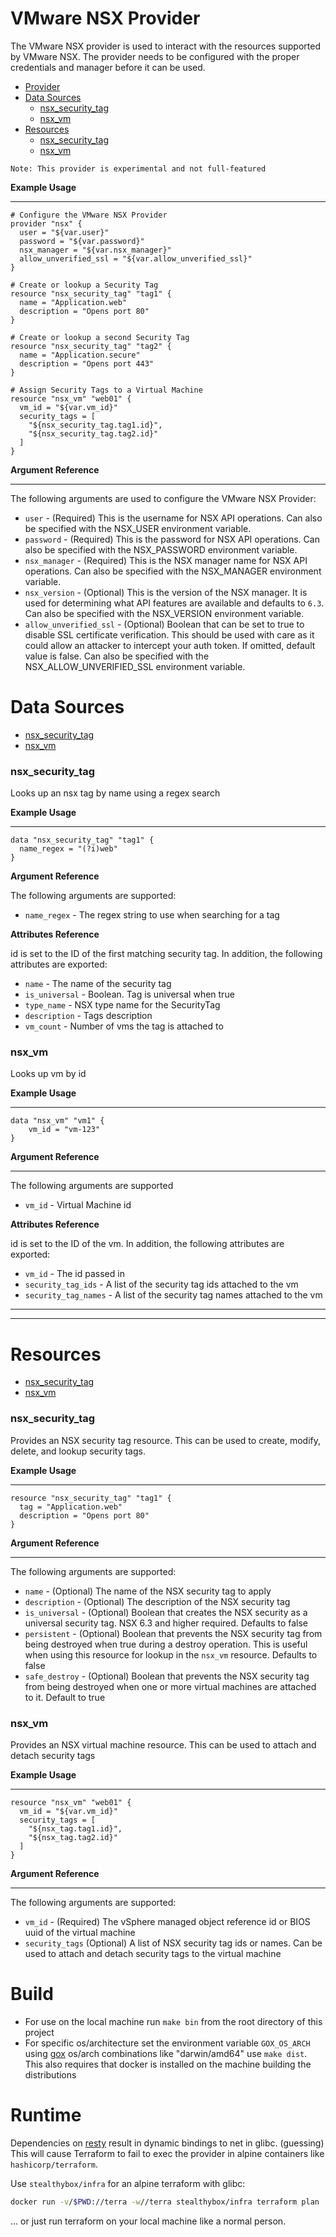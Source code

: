 # VMware NSX Provider

The VMware NSX provider is used to interact with the resources supported by VMware NSX. The provider needs to be configured with the proper credentials and manager before it can be used.

* [Provider](#vmware-nsx-provider)
* [Data Sources](#data-sources)
  * [nsx_security_tag](#nsx_security_tag)
  * [nsx_vm](#nsx_vm)
* [Resources](#resources)
  * [nsx_security_tag](#nsx_security_tag-1)
  * [nsx_vm](#nsx_vm-1)


```
Note: This provider is experimental and not full-featured
```

**Example Usage**

---

```
# Configure the VMware NSX Provider
provider "nsx" {
  user = "${var.user}"
  password = "${var.password}"
  nsx_manager = "${var.nsx_manager}"
  allow_unverified_ssl = "${var.allow_unverified_ssl}"
}

# Create or lookup a Security Tag
resource "nsx_security_tag" "tag1" {
  name = "Application.web"
  description = "Opens port 80"
}

# Create or lookup a second Security Tag
resource "nsx_security_tag" "tag2" {
  name = "Application.secure"
  description = "Opens port 443"
}

# Assign Security Tags to a Virtual Machine
resource "nsx_vm" "web01" {
  vm_id = "${var.vm_id}"
  security_tags = [
    "${nsx_security_tag.tag1.id}",
    "${nsx_security_tag.tag2.id}"
  ]
}
```

**Argument Reference**

---

The following arguments are used to configure the VMware NSX Provider:

* `user` - (Required) This is the username for NSX API operations. Can also be specified with the NSX_USER environment variable.
* `password` - (Required) This is the password for NSX API operations. Can also be specified with the NSX_PASSWORD environment variable.
* `nsx_manager` - (Required) This is the NSX manager name for NSX API operations. Can also be specified with the NSX_MANAGER environment variable.
* `nsx_version` - (Optional) This is the version of the NSX manager. It is used for determining what API features are available and defaults to `6.3`. Can also be specified with the NSX_VERSION environment variable.
* `allow_unverified_ssl` - (Optional) Boolean that can be set to true to disable SSL certificate verification. This should be used with care as it could allow an attacker to intercept your auth token. If omitted, default value is false. Can also be specified with the NSX_ALLOW_UNVERIFIED_SSL environment variable.

# Data Sources

* [nsx_security_tag](#nsx_security_tag)
* [nsx_vm](#nsx_vm)

### nsx_security_tag

Looks up an nsx tag by name using a regex search

**Example Usage**

---

```
data "nsx_security_tag" "tag1" {
  name_regex = "(?i)web"
}
```

**Argument Reference**

The following arguments are supported:

* `name_regex` - The regex string to use when searching for a tag

**Attributes Reference**

id is set to the ID of the first matching security tag. In addition, the following
attributes are exported:

* `name` - The name of the security tag
* `is_universal` - Boolean. Tag is universal when true
* `type_name` - NSX type name for the SecurityTag
* `description` - Tags description
* `vm_count` - Number of vms the tag is attached to


### nsx_vm

Looks up vm by id

**Example Usage**

---

```
data "nsx_vm" "vm1" {
    vm_id = "vm-123"
}
```

**Argument Reference**

---

The following arguments are supported

* `vm_id` - Virtual Machine id

**Attributes Reference**

id is set to the ID of the vm. In addition, the following attributes are exported:

* `vm_id` - The id passed in
* `security_tag_ids` - A list of the security tag ids attached to the vm
* `security_tag_names` - A list of the security tag names attached to the vm

---
---

# Resources

* [nsx_security_tag](#nsx_security_tag-1)
* [nsx_vm](#nsx_vm-1)

### nsx_security_tag

Provides an NSX security tag resource. This can be used to create, modify, delete, and lookup security tags.

**Example Usage**

---

```
resource "nsx_security_tag" "tag1" {
  tag = "Application.web"
  description = "Opens port 80"
}
```

**Argument Reference**

---

The following arguments are supported:

* `name` - (Optional) The name of the NSX security tag to apply
* `description` - (Optional) The description of the NSX security tag
* `is_universal` - (Optional) Boolean that creates the NSX security as a universal security tag. NSX 6.3 and higher required. Defaults to false
* `persistent` - (Optional) Boolean that prevents the NSX security tag from being destroyed when true during a destroy operation. This is useful when using this resource for lookup in the `nsx_vm` resource. Defaults to false
* `safe_destroy` - (Optional) Boolean that prevents the NSX security tag from being destroyed when one or more virtual machines are attached to it. Default to true

### nsx_vm

Provides an NSX virtual machine resource. This can be used to attach and detach security tags

**Example Usage**

---

```
resource "nsx_vm" "web01" {
  vm_id = "${var.vm_id}"
  security_tags = [
    "${nsx_tag.tag1.id}",
    "${nsx_tag.tag2.id}"
  ]
}
```

**Argument Reference**

---

The following arguments are supported:

* `vm_id` - (Required) The vSphere managed object reference id or BIOS uuid of the virtual machine
* `security_tags` (Optional) A list of NSX security tag ids or names. Can be used to attach and detach security tags to the virtual machine

# Build
* For use on the local machine run `make bin` from the root directory of this project
* For specific os/architecture set the environment variable `GOX_OS_ARCH` using [gox](https://github.com/mitchellh/gox) os/arch combinations like "darwin/amd64" use `make dist`.
This also requires that docker is installed on the machine building the distributions

# Runtime
Dependencies on [resty](https://github.com/go-resty/resty) result in dynamic bindings to net in glibc. (guessing)  
This will cause Terraform to fail to exec the provider in alpine containers like `hashicorp/terraform`.

Use `stealthybox/infra` for an alpine terraform with glibc:
```bash
docker run -v/$PWD://terra -w//terra stealthybox/infra terraform plan
```
... or just run terraform on your local machine like a normal person.
